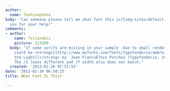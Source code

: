 ```yaml
---
author:
  name: fashionphoto
body: "Can someone please tell me what font this is?[img:sites/default/files/old-images/etnoline_5444.jpg]\r\n\r\nThank
  you for your help!"
comments:
- author:
    name: fvilanakis
    picture: 123289
  body: "If some serifs are missing in your sample -due to small rendering size- it
    could be <strong>[[http://www.myfonts.com/fonts/typofonderie/ambroise-std/|Ambroise
    Std Light]]</strong> by  Jean Fran\xE7ois Porchez (Typofonderie, 2001-2008)\r\n\r\nEDIT:
    The /S looks different and /T width also does not match."
  created: '2013-01-26 07:51:53'
date: '2013-01-26 06:50:25'
title: What Font Is This?

---
```

